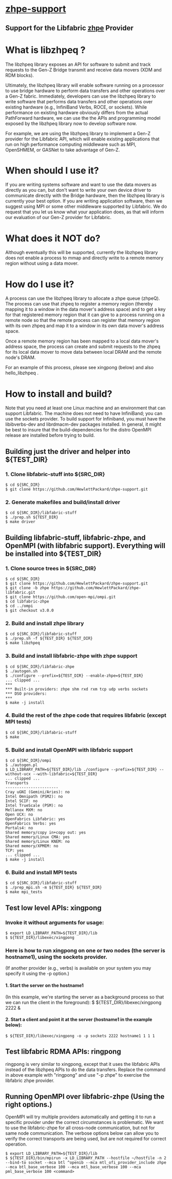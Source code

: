 # [zhpe-support](https://github.com/HewlettPackard/zhpe-support.git)
Support for the Libfabric [zhpe](https://github.com/HewlettPackard/zhpe-libfabric/tree/zhpe) Provider
-----------------------------------------------------
# What is libzhpeq ?
The libzhpeq library exposes an API for software to submit and track
requests to the Gen-Z Bridge transmit and receive data movers (XDM and
RDM blocks).

Ultimately, the libzhpeq library will enable software running on a
processor to use bridge hardware to perform data transfers and other
operations over a Gen-Z fabric.  Immediately, developers can use the
libzhpeq library to write software that performs data transfers and
other operations over existing hardware (e.g., InfiniBand Verbs, ROCE, or
sockets).  While performance on existing hardware obviously differs from
the actual PathForward hardware, we can use the the APIs and programming
model exposed by the libzhpeq library now to develop software now.

For example, we are using the libzhpeq library to implement a Gen-Z
provider for the Libfabric API, which will enable existing applications
that run on high performance computing middleware such as MPI, OpenSHMEM,
or GASNet to take advantage of Gen-Z.

# When should I use it?
If you are writing systems software and want to use the data movers as
directly as you can, but don't want to write your own device driver to
communicate directly with the Bridge hardware, then the libzhpeq library
is currently your best option.  If you are writing application software,
then we suggest using MPI or some other middleware supported by Libfabric.
We do request that you let us know what your application does, as that
will inform our evaluation of our Gen-Z provider for Libfabric.

# What does it NOT do?
Although eventually this will be supported, currently the libzhpeq library
does not enable a process to mmap and directly write to a remote memory
region without using a data mover.

# How do I use it?
A process can use the libzhpeq library to allocate a zhpe queue (zhpeQ).
The process can use that zhpeq to register a memory region (thereby
mapping it to a window in the data mover's address space) and to get
a key for that registered memory region that it can give to a process
running on a remote node so that the remote process can register that
memory region with its own zhpeq and map it to a window in its own data
mover's address space.

Once a remote memory region has been mapped to a local data mover's
address space, the process can create and submit requests to the zhpeq
for its local data mover to move data between local DRAM and the remote
node's DRAM.

For an example of this process, please see xingpong (below) and also hello_libzhpeq .

# How to install and build?

Note that you need at least one Linux machine and an environment that
can support Libfabric.  The machine does not need to have InfiniBand;
you can use the sockets provider. To build support for Infiniband,
you must have the libibverbs-dev and librdmacm-dev packages installed.
In general, it might be best to insure that the build-dependencies for
the distro OpenMPI release are installed before trying to build.

## Building just the driver and helper into ${TEST_DIR}

### 1. Clone libfabric-stuff into ${SRC_DIR}
	$ cd ${SRC_DIR}
    $ git clone https://github.com/HewlettPackard/zhpe-support.git

### 2. Generate makefiles and build/install driver
    $ cd ${SRC_DIR}/libfabric-stuff
    $ ./prep.sh ${TEST_DIR}
	$ make driver

## Building libfabric-stuff, libfabric-zhpe, and OpenMPI (with libfabric support). Everything will be installed into ${TEST_DIR}

### 1. Clone source trees in ${SRC_DIR}
	$ cd ${SRC_DIR}
    $ git clone https://github.com/HewlettPackard/zhpe-support.git
	$ git clone -b zhpe https://github.com/HewlettPackard/zhpe-libfabric.git
	$ git clone https://github.com/open-mpi/ompi.git
	$ cd libfabric-zhpe
	$ cd ../ompi
	$ git checkout v3.0.0

### 2. Build and install zhpe library
    $ cd ${SRC_DIR}/libfabric-stuff
    $ ./prep.sh -f ${TEST_DIR} ${TEST_DIR}
	$ make libzhpeq

### 3. Build and install libfabric-zhpe with zhpe support
	$ cd ${SRC_DIR}/libfabric-zhpe
	$ ./autogen.sh
    $ ./configure --prefix=${TEST_DIR} --enable-zhpe=${TEST_DIR}
    ... clipped ...
    ***
    *** Built-in providers:	zhpe shm rxd rxm tcp udp verbs sockets 
    *** DSO providers:	
    ***
	$ make -j install

### 4. Build the rest of the zhpe code that requires libfabric (except MPI tests)
    $ cd ${SRC_DIR}/libfabric-stuff
	$ make

### 5. Build and install OpenMPI with libfabric support
    $ cd ${SRC_DIR}/ompi
	$ ./autogen.pl
    $ LD_LIBRARY_PATH=${TEST_DIR}/lib ./configure --prefix=${TEST_DIR} --without-ucx --with-libfabric=${TEST_DIR}
    ... clipped ...
    Transports
    -----------------------
    Cray uGNI (Gemini/Aries): no
    Intel Omnipath (PSM2): no
    Intel SCIF: no
    Intel TrueScale (PSM): no
    Mellanox MXM: no
    Open UCX: no
    OpenFabrics Libfabric: yes
    OpenFabrics Verbs: yes
    Portals4: no
    Shared memory/copy in+copy out: yes
    Shared memory/Linux CMA: yes
    Shared memory/Linux KNEM: no
    Shared memory/XPMEM: no
    TCP: yes
    ... clipped ...
	$ make -j install

### 6. Build and install MPI tests
    $ cd ${SRC_DIR}/libfabric-stuff
	$ ./prep_mpi.sh -m ${TEST_DIR} ${TEST_DIR}
	$ make mpi_tests

## Test low level APIs:  xingpong
### Invoke it without arguments for usage:
    $ export LD_LIBRARY_PATH=${TEST_DIR}/lib
    $ ${TEST_DIR}/libexec/xingpong

### Here is how to run xingpong on one or two nodes (the server is hostname1), using the sockets provider.
(If another provider (e.g., verbs) is available on your system you may specify it using the -p option.)

#### 1. Start the server on the hostname1 
(In this example, we're starting the server as a background process so that we can run the client in the foreground):
    $ ${TEST_DIR}/libexec/xingpong 2222  &
    
#### 2. Start a client and point it at the server (hostname1 in the example below):
    $ ${TEST_DIR}/libexec/xingpong -o -p sockets 2222 hostname1 1 1 1

## Test libfabric RDMA APIs:  ringpong
ringpong is very similar to xingpong, except that it uses the libfabric APIs
instead of the libzhpeq APIs to do the data transfers. Replace the command
in above example with "ringpong" and use "-p zhpe" to exercise the libfabric
zhpe provider.

## Running OpenMPI over libfabric-zhpe (Using the right options.)
OpenMPI will try multiple providers automatically and getting it to
run a specific provider under the correct circumstances is problematic.
We want to use the libfabric-zhpe for all cross-node communication, but
not for same node communication. The verbose options below can allow you
to verify the correct transports are being used, but are not required
for correct operation.

    $ export LD_LIBRARY_PATH=${TEST_DIR}/lib
	$ ${TEST_DIR}/bin/mpirun -x LD_LIBRARY_PATH --hostfile ~/hostfile -n 2 --bind-to socket --mca btl ^openib --mca mtl_ofi_provider_include zhpe --mca btl_base_verbose 100 --mca mtl_base_verbose 100 --mca pml_base_verbose 100 <command>

